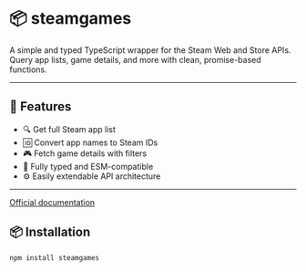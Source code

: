 # 📦 steamgames

A simple and typed TypeScript wrapper for the Steam Web and Store APIs.  
Query app lists, game details, and more with clean, promise-based functions.

---

## 🚀 Features

- 🔍 Get full Steam app list
- 🆔 Convert app names to Steam IDs
- 🎮 Fetch game details with filters
- 🔌 Fully typed and ESM-compatible
- ⚙️ Easily extendable API architecture

---

[Official documentation](https://github.com/devpool007/steamGames/blob/main/API_DOCS.md)

## 📦 Installation

```bash
npm install steamgames
